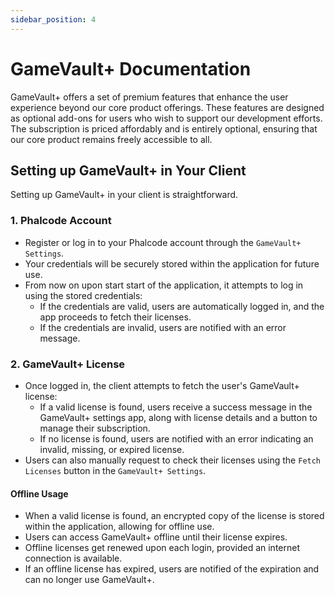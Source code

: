 ```yaml
---
sidebar_position: 4
---
```


# GameVault+ Documentation

GameVault+ offers a set of premium features that enhance the user experience beyond our core product offerings. These features are designed as optional add-ons for users who wish to support our development efforts. The subscription is priced affordably and is entirely optional, ensuring that our core product remains freely accessible to all.

## Setting up GameVault+ in Your Client

Setting up GameVault+ in your client is straightforward.

### 1. Phalcode Account

- Register or log in to your Phalcode account through the `GameVault+ Settings`.
- Your credentials will be securely stored within the application for future use.
- From now on upon start start of the application, it attempts to log in using the stored credentials:
  - If the credentials are valid, users are automatically logged in, and the app proceeds to fetch their licenses.
  - If the credentials are invalid, users are notified with an error message.

### 2. GameVault+ License

- Once logged in, the client attempts to fetch the user's GameVault+ license:
  - If a valid license is found, users receive a success message in the GameVault+ settings app, along with license details and a button to manage their subscription.
  - If no license is found, users are notified with an error indicating an invalid, missing, or expired license.
- Users can also manually request to check their licenses using the `Fetch Licenses` button in the `GameVault+ Settings`.

#### Offline Usage

- When a valid license is found, an encrypted copy of the license is stored within the application, allowing for offline use.
- Users can access GameVault+ offline until their license expires.
- Offline licenses get renewed upon each login, provided an internet connection is available.
- If an offline license has expired, users are notified of the expiration and can no longer use GameVault+.
